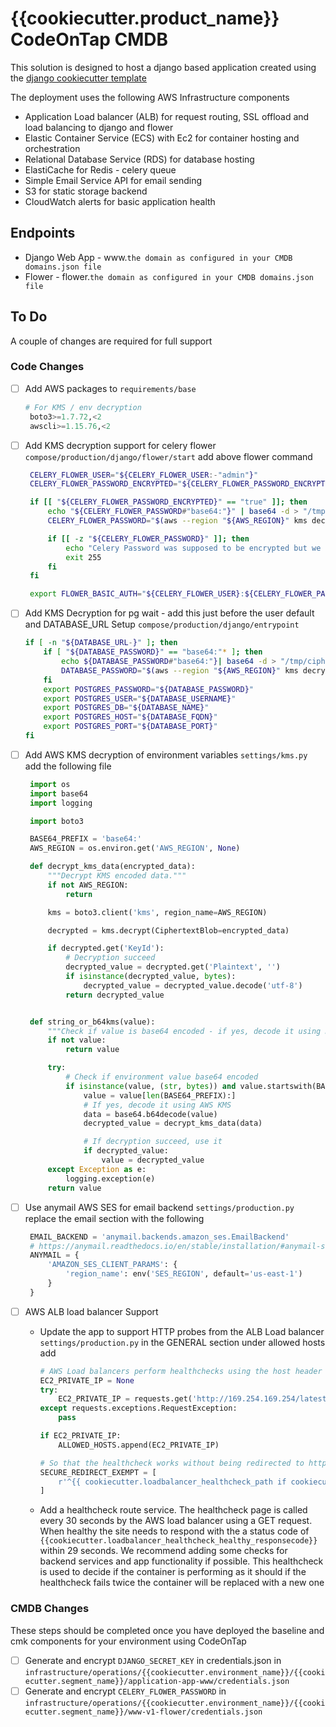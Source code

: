 # {{cookiecutter.product_name}} CodeOnTap CMDB

This solution is designed to host a django based application created using the [django cookiecutter template](https://cookiecutter-django.readthedocs.io/en/latest/index.html)

The deployment uses the following AWS Infrastructure components

- Application Load balancer (ALB) for request routing, SSL offload and load balancing to django and flower
- Elastic Container Service (ECS) with Ec2 for container hosting and orchestration
- Relational Database Service (RDS) for database hosting
- ElastiCache for Redis - celery queue
- Simple Email Service API for email sending
- S3 for static storage backend
- CloudWatch alerts for basic application health

## Endpoints

- Django Web App - www.`the domain as configured in your CMDB domains.json file`
- Flower - flower.`the domain as configured in your CMDB domains.json file`

## To Do

A couple of changes are required for full support

### Code Changes

- [ ] Add AWS packages to `requirements/base`

   ```python
   # For KMS / env decryption
    boto3>=1.7.72,<2
    awscli>=1.15.76,<2
    ```

- [ ] Add KMS decryption support for celery flower
   `compose/production/django/flower/start` add above flower command

   ```bash
    CELERY_FLOWER_USER="${CELERY_FLOWER_USER:-"admin"}"
    CELERY_FLOWER_PASSWORD_ENCRYPTED="${CELERY_FLOWER_PASSWORD_ENCRYPTED:-"false"}"

    if [[ "${CELERY_FLOWER_PASSWORD_ENCRYPTED}" == "true" ]]; then
        echo "${CELERY_FLOWER_PASSWORD#"base64:"}" | base64 -d > "/tmp/cipher.blob"
        CELERY_FLOWER_PASSWORD="$(aws --region "${AWS_REGION}" kms decrypt --ciphertext-blob "fileb:///tmp/cipher.blob" --output text --query Plaintext | base64 -d )"

        if [[ -z "${CELERY_FLOWER_PASSWORD}" ]]; then
            echo "Celery Password was supposed to be encrypted but we couldn't decrypt it"
            exit 255
        fi
    fi

    export FLOWER_BASIC_AUTH="${CELERY_FLOWER_USER}:${CELERY_FLOWER_PASSWORD}"
    ```

- [ ] Add KMS Decryption for pg wait - add this just before the user default and DATABASE_URL Setup
    `compose/production/django/entrypoint`

    ```bash
    if [ -n "${DATABASE_URL-}" ]; then
        if [ "${DATABASE_PASSWORD}" == "base64:"* ]; then
            echo ${DATABASE_PASSWORD#"base64:"}| base64 -d > "/tmp/cipher.blob"
            DATABASE_PASSWORD="$(aws --region "${AWS_REGION}" kms decrypt --ciphertext-blob "fileb:///tmp/cipher.blob" --output text --query Plaintext | base64 -d || exit $?)"
        fi
        export POSTGRES_PASSWORD="${DATABASE_PASSWORD}"
        export POSTGRES_USER="${DATABASE_USERNAME}"
        export POSTGRES_DB="${DATABASE_NAME}"
        export POSTGRES_HOST="${DATABASE_FQDN}"
        export POSTGRES_PORT="${DATABASE_PORT}"
    fi
    ```

- [ ] Add AWS KMS decryption of environment variables
   `settings/kms.py` add the following file

   ```python
    import os
    import base64
    import logging

    import boto3

    BASE64_PREFIX = 'base64:'
    AWS_REGION = os.environ.get('AWS_REGION', None)

    def decrypt_kms_data(encrypted_data):
        """Decrypt KMS encoded data."""
        if not AWS_REGION:
            return

        kms = boto3.client('kms', region_name=AWS_REGION)

        decrypted = kms.decrypt(CiphertextBlob=encrypted_data)

        if decrypted.get('KeyId'):
            # Decryption succeed
            decrypted_value = decrypted.get('Plaintext', '')
            if isinstance(decrypted_value, bytes):
                decrypted_value = decrypted_value.decode('utf-8')
            return decrypted_value


    def string_or_b64kms(value):
        """Check if value is base64 encoded - if yes, decode it using KMS."""
        if not value:
            return value

        try:
            # Check if environment value base64 encoded
            if isinstance(value, (str, bytes)) and value.startswith(BASE64_PREFIX):
                value = value[len(BASE64_PREFIX):]
                # If yes, decode it using AWS KMS
                data = base64.b64decode(value)
                decrypted_value = decrypt_kms_data(data)

                # If decryption succeed, use it
                if decrypted_value:
                    value = decrypted_value
        except Exception as e:
            logging.exception(e)
        return value
    ```

- [ ] Use anymail AWS SES for email backend
   `settings/production.py` replace the email section with the following

   ```python
    EMAIL_BACKEND = 'anymail.backends.amazon_ses.EmailBackend'
    # https://anymail.readthedocs.io/en/stable/installation/#anymail-settings-reference
    ANYMAIL = {
        'AMAZON_SES_CLIENT_PARAMS': {
            'region_name': env('SES_REGION', default='us-east-1')
        }
    }
    ```

- [ ] AWS ALB load balancer Support
  - Update the app to support HTTP probes from the ALB Load balancer
    `settings/production.py` in the GENERAL section under allowed hosts add

    ```python
    # AWS Load balancers perform healthchecks using the host header set to the instance IP
    EC2_PRIVATE_IP = None
    try:
        EC2_PRIVATE_IP = requests.get('http://169.254.169.254/latest/meta-data/local-ipv4', timeout=0.01).text
    except requests.exceptions.RequestException:
        pass

    if EC2_PRIVATE_IP:
        ALLOWED_HOSTS.append(EC2_PRIVATE_IP)

    # So that the healthcheck works without being redirected to https
    SECURE_REDIRECT_EXEMPT = [
        r'^{{ cookiecutter.loadbalancer_healthcheck_path if cookiecutter.loadbalancer_healthcheck_path | first != "/" else cookiecutter.loadbalancer_healthcheck_path|replace("/", "", 1) }}'
    ]
    ```

  - Add a healthcheck route service.
    The healthcheck page is called every 30 seconds by the AWS load balancer using a GET request. When healthy the site needs to respond with the a status code of `{{cookiecutter.loadbalancer_healthcheck_healthy_responsecode}}` within 29 seconds. We recommend adding some checks for backend services and app functionality if possible. This healthcheck is used to decide if the container is performing as it should if the healthcheck fails twice the container will be replaced with a new one

### CMDB Changes

These steps should be completed once you have deployed the baseline and cmk components for your environment using CodeOnTap

- [ ] Generate and encrypt `DJANGO_SECRET_KEY` in credentials.json in `infrastructure/operations/{{cookiecutter.environment_name}}/{{cookiecutter.segment_name}}/application-app-www/credentials.json`
- [ ] Generate and encrypt `CELERY_FLOWER_PASSWORD` in `infrastructure/operations/{{cookiecutter.environment_name}}/{{cookiecutter.segment_name}}/www-v1-flower/credentials.json`

